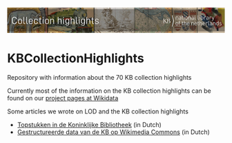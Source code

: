 ![Banner](banners/KBTopstukkenBannerWikimedia_EN.jpg)
# KBCollectionHighlights
Repository with information about the 70 KB collection highlights

Currently most of the information on the KB collection highlights can be found on our <a href="https://www.wikidata.org/wiki/Wikidata:WikiProject_Collection_highlights_National_Library_of_the_Netherlands#Subpages_of_this_project">project pages at Wikidata</a>

Some articles we wrote on LOD and the KB collection highlights
* <a href="https://medium.com/@ecritures/topstukken-in-de-koninklijke-bibliotheek-b32780f314f8">Topstukken in de Koninklijke Bibliotheek</a> (in Dutch)
* <a href="https://medium.com/@ecritures/gestructureerde-data-van-de-kb-op-wikimedia-commons-35dc948c2eee">Gestructureerde data van de KB op Wikimedia Commons</a> (in Dutch)
